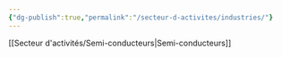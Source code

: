```yaml
---
{"dg-publish":true,"permalink":"/secteur-d-activites/industries/"}
---
```




[[Secteur d'activités/Semi-conducteurs\|Semi-conducteurs]]
